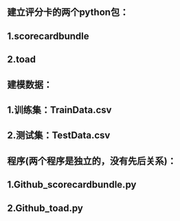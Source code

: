 建立评分卡的两个python包：<br>
-----------------------
1.scorecardbundle<br>
-----------------------
2.toad<br>
-----------------------






建模数据：<br>
-----------------------
1.训练集：TrainData.csv<br>
-----------------------
2.测试集：TestData.csv<br>
-----------------------






程序(两个程序是独立的，没有先后关系)：<br>
-----------------------
1.Github_scorecardbundle.py<br>
-----------------------
2.Github_toad.py<br>
-----------------------

